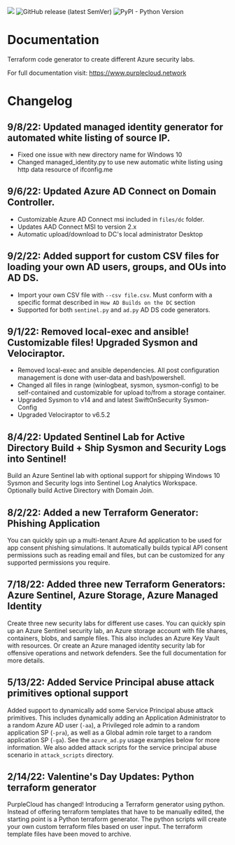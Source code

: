 ![](https://badgen.net/badge/icon/azure?icon=azure&label=platform) ![GitHub release (latest SemVer)](https://img.shields.io/github/v/release/iknowjason/PurpleCloud) ![PyPI - Python Version](https://img.shields.io/pypi/pyversions/faker)

# Documentation
Terraform code generator to create different Azure security labs.

For full documentation visit:  https://www.purplecloud.network

# Changelog


## 9/8/22:  Updated managed identity generator for automated white listing of source IP.
- Fixed one issue with new directory name for Windows 10
- Changed managed_identity.py to use new automatic white listing using http data resource of ifconfig.me

## 9/6/22:  Updated Azure AD Connect on Domain Controller.
- Customizable Azure AD Connect msi included in ```files/dc``` folder.
- Updates AAD Connect MSI to version 2.x
- Automatic upload/download to DC's local administrator Desktop

## 9/2/22:  Added support for custom CSV files for loading your own AD users, groups, and OUs into AD DS.
- Import your own CSV file with ```--csv file.csv```.  Must conform with a specific format described in ```How AD Builds on the DC``` section
- Supported for both ```sentinel.py``` and ```ad.py``` AD DS code generators.

## 9/1/22:  Removed local-exec and ansible! Customizable files!  Upgraded Sysmon and Velociraptor.
- Removed local-exec and ansible dependencies.  All post configuration management is done with user-data and bash/powershell.
- Changed all files in range (winlogbeat, sysmon, sysmon-config) to be self-contained and customizable for upload to/from a storage container.
- Upgraded Sysmon to v14 and and latest SwiftOnSecurity Sysmon-Config
- Upgraded Velociraptor to v6.5.2

## 8/4/22:  Updated Sentinel Lab for Active Directory Build + Ship Sysmon and Security Logs into Sentinel! 
Build an Azure Sentinel lab with optional support for shipping Windows 10 Sysmon and Security logs into Sentinel Log Analytics Workspace.  Optionally build Active Directory with Domain Join.

## 8/2/22:  Added a new Terraform Generator:  Phishing Application
You can quickly spin up a multi-tenant Azure Ad application to be used for app consent phishing simulations.  It automatically builds typical API consent permissions such as reading email and files, but can be customized for any supported permissions you require.

## 7/18/22:  Added three new Terraform Generators:  Azure Sentinel, Azure Storage, Azure Managed Identity
Create three new security labs for different use cases.  You can quickly spin up an Azure Sentinel security lab, an Azure storage account with file shares, containers, blobs, and sample files.  This also includes an Azure Key Vault with resources.  Or create an Azure managed identity security lab for offensive operations and network defenders.  See the full documentation for more details.

## 5/13/22:  Added Service Principal abuse attack primitives optional support
Added support to dynamically add some Service Principal abuse attack primitives.  This includes dynamically adding an Application Administrator to a random Azure AD user (```-aa```), a Privileged role admin to a random application SP (```-pra```), as well as a Global admin role target to a random application SP (```-ga```).  See the ```azure_ad.py``` usage examples below for more information.  We also added attack scripts for the service principal abuse scenario in ```attack_scripts``` directory.

## 2/14/22:  Valentine's Day Updates:  Python terraform generator
PurpleCloud has changed!  Introducing a Terraform generator using python.  Instead of offering terraform templates that have to be manually edited, the starting point is a Python terraform generator.  The python scripts will create your own custom terraform files based on user input.  The terraform template files have been moved to archive.

